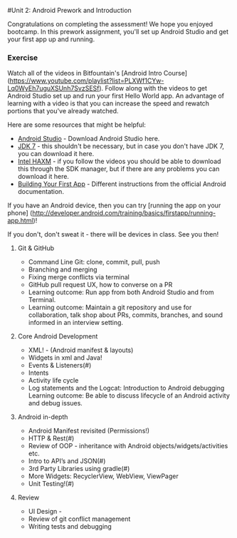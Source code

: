 #Unit 2: Android Prework and Introduction

Congratulations on completing the assessment! We hope you enjoyed bootcamp.
In this prework assignment, you'll set up Android Studio and get your first
app up and running.

### Exercise

Watch all of the videos in Bitfountain's [Android Intro Course]
(https://www.youtube.com/playlist?list=PLXWf1CYw-Lq0WyEh7uguXSUnh7SvzSESf).
Follow along with the videos to get Android Studio set up and run your
first Hello World app. An advantage of learning with a video is that you
can increase the speed and rewatch portions that you've already watched.


Here are some resources that might be helpful:
* [Android Studio](http://developer.android.com/sdk/index.html) - Download Android Studio here.
* [JDK 7](http://www.oracle.com/technetwork/java/javase/downloads/jdk7-downloads-1880260.html) -
this shouldn't be necessary, but in case you don't have JDK 7, you can download it here.
* [Intel HAXM](https://software.intel.com/en-us/android/articles/intel-hardware-accelerated-execution-manager) -
if you follow the videos you should be able to download this through the SDK manager, but if there are any problems you can download it here.
* [Building Your First App](http://developer.android.com/training/basics/firstapp/index.html) -
Different instructions from the official Android documentation.


If you have an Android device, then you can try [running the app on your phone]
(http://developer.android.com/training/basics/firstapp/running-app.html)!

If you don't, don't sweat it - there will be devices in class. See you then!

1. Git & GitHub
   - Command Line Git: clone, commit, pull, push
   - Branching and merging
   - Fixing merge conflicts via terminal
   - GitHub pull request UX, how to converse on a PR
   - Learning outcome: Run app from both Android Studio and from Terminal. 
   - Learning outcome: Maintain a git repository and use for collaboration, talk shop about PRs, commits, branches, and sound informed in an interview setting. 

2. Core Android Development
   - XML! - (Android manifest & layouts)
   - Widgets in xml and Java!
   - Events & Listeners(#)
   - Intents
   - Activity life cycle
   - Log statements and the Logcat: Introduction to Android debugging 
   Learning outcome: Be able to discuss lifecycle of an Android activity and debug issues.

3. Android in-depth
   - Android Manifest revisited (Permissions!)
   - HTTP & Rest(#)
   - Review of OOP - inheritance with Android objects/widgets/activities etc.
   - Intro to API’s and JSON(#)
   - 3rd Party Libraries using gradle(#)
   - More Widgets: RecyclerView, WebView, ViewPager
   - Unit Testing!(#)

4. Review 
   - UI Design - 
   - Review of git conflict management
   - Writing tests and debugging 
   

   

    